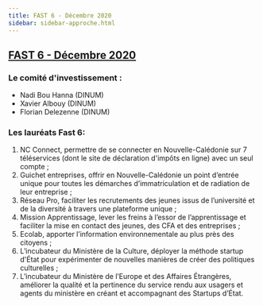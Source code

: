 ```yaml
---
title: FAST 6 - Décembre 2020 
sidebar: sidebar-approche.html
---
```


## [FAST 6 - Décembre 2020](https://blog.beta.gouv.fr/dinsic/2021/01/06/decouvrez-les-laureats-du-fast-6-et-candidatez-a-la-7eme-edition/)

### **Le comité d'investissement :** ### 
- Nadi Bou Hanna (DINUM)
- Xavier Albouy (DINUM)
- Florian Delezenne (DINUM)

### **Les lauréats Fast 6:** ###
1. NC Connect, permettre de se connecter en Nouvelle-Calédonie sur 7 téléservices (dont le site de déclaration d'impôts en ligne) avec un seul compte ;
2. Guichet entreprises, offrir en Nouvelle-Calédonie un point d’entrée unique pour toutes les démarches d’immatriculation et de radiation de leur entreprise ;
3. Réseau Pro, faciliter les recrutements des jeunes issus de l’université et de la diversité à travers une plateforme unique ;
4. Mission Apprentissage, lever les freins à l’essor de l’apprentissage et faciliter la mise en contact des jeunes, des CFA et des entreprises ;
5. Ecolab, apporter l’information environnementale au plus près des citoyens ;
6. L’incubateur du Ministère de la Culture, déployer la méthode startup d'État pour expérimenter de nouvelles manières de créer des politiques culturelles ;
7. L’incubateur du Ministère de l’Europe et des Affaires Étrangères, améliorer la qualité et la pertinence du service rendu aux usagers et agents du ministère en créant et accompagnant des Startups d’État.
